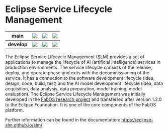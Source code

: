 # Eclipse Service Lifecycle Management

| main           | ![](https://github.com/eclipse-slm/slm/actions/workflows/build-core.yml/badge.svg) | ![](https://github.com/eclipse-slm/slm/actions/workflows/build-stack.yml/badge.svg)  | ![](https://github.com/eclipse-slm/slm/actions/workflows/build-docs.yml/badge.svg) | 
|----------------|-------------|-------------|------------------------|
| **develop** | ![](https://github.com/eclipse-slm/slm/actions/workflows/build-core.yml/badge.svg?branch=develop)  | ![](https://github.com/eclipse-slm/slm/actions/workflows/build-stack.yml/badge.svg?branch=develop)  | ![](https://github.com/eclipse-slm/slm/actions/workflows/build-docs.yml/badge.svg?branch=develop)  | 

The Eclipse Service Lifecycle Management (SLM) provides a set of applications to manage the lifecycle of AI (artificial 
intelligence) services in production environments. The service lifecycle consists of the release, deploy, and operate 
phase and exits with the decommissioning of the service. It has a connection to the software development lifecycle 
(idea, design, code, build, test) and the AI model development lifecycle (idea, data acquisition, data analysis, data 
preparation, model training, model evaluation). The Eclipse Service Lifecycle Management was initially developed in the 
[FabOS research project](https://www.fab-os.org) and transferred  after version 1.2.0 to the Eclipse Foundation. It is one of the 
core components of the FabOS platform.

Further information can be found in the documentation: https://eclipse-slm.github.io/slm/

